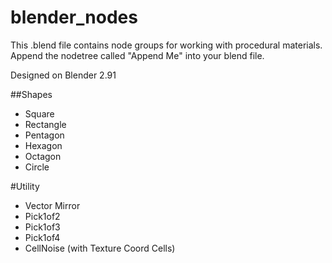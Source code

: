 # blender_nodes

This .blend file contains node groups for working with procedural materials. Append the nodetree called "Append Me" into your blend file.

Designed on Blender 2.91

##Shapes
- Square
- Rectangle
- Pentagon
- Hexagon
- Octagon
- Circle

#Utility
- Vector Mirror
- Pick1of2
- Pick1of3
- Pick1of4
- CellNoise (with Texture Coord Cells)
